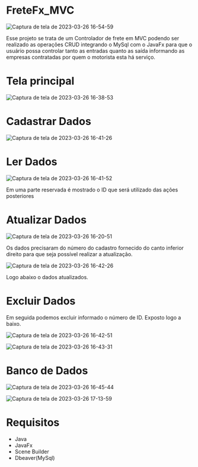 # FreteFx_MVC

![Captura de tela de 2023-03-26 16-54-59](https://user-images.githubusercontent.com/96485637/227801068-72a994a6-6561-488d-960f-61650218eef8.png)

Esse projeto se trata de um Controlador de frete em MVC podendo ser realizado as operações CRUD integrando o 
MySql com o JavaFx para que o usuário possa controlar tanto as entradas quanto as saída informando as empresas contratadas por 
quem o motorista esta há serviço. 

# Tela principal

![Captura de tela de 2023-03-26 16-38-53](https://user-images.githubusercontent.com/96485637/227801550-f0a5b7c3-5f8f-4f08-9494-4d2ed77cfb06.png)


# Cadastrar Dados

![Captura de tela de 2023-03-26 16-41-26](https://user-images.githubusercontent.com/96485637/227801569-8c2a1301-1bcb-48b4-8826-fb0b67365916.png)


# Ler Dados

![Captura de tela de 2023-03-26 16-41-52](https://user-images.githubusercontent.com/96485637/227801589-da4b9427-a96f-4877-a099-ceb319e5423c.png)


Em uma parte reservada é mostrado o ID que será utilizado das ações posteriores


# Atualizar Dados

![Captura de tela de 2023-03-26 16-20-51](https://user-images.githubusercontent.com/96485637/227801413-fae6ddcc-b189-4329-a3da-b04168cfa840.png)

Os dados precisaram do número do cadastro fornecido do canto inferior direito para que seja possível realizar a atualização.

![Captura de tela de 2023-03-26 16-42-26](https://user-images.githubusercontent.com/96485637/227801682-a70cd82d-605d-456e-bb67-7c8a0a09305b.png)

Logo abaixo o dados atualizados.

# Excluir Dados

Em seguida podemos excluir informado o número de ID. Exposto logo a baixo. 

![Captura de tela de 2023-03-26 16-42-51](https://user-images.githubusercontent.com/96485637/227801710-e7fe4df2-cc62-43a8-875b-2d62586e1b3f.png)

![Captura de tela de 2023-03-26 16-43-31](https://user-images.githubusercontent.com/96485637/227801822-1a34d863-8b65-412a-a4b3-18f0e8116080.png)

# Banco de Dados 

![Captura de tela de 2023-03-26 16-45-44](https://user-images.githubusercontent.com/96485637/227801839-622abdf6-5811-495d-b880-84fe55581230.png)


![Captura de tela de 2023-03-26 17-13-59](https://user-images.githubusercontent.com/96485637/227802056-a89ff980-a11e-43f8-a324-e45dc0f8ca94.png)

# Requisitos 

- Java
- JavaFx
- Scene Builder
- Dbeaver(MySql)



